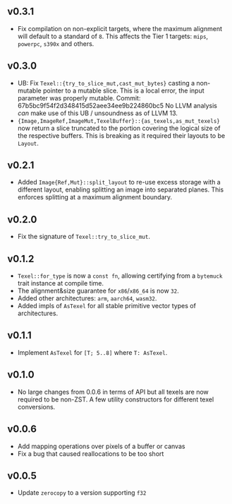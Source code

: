 ## v0.3.1

- Fix compilation on non-explicit targets, where the maximum alignment will
  default to a standard of `8`. This affects the Tier 1 targets: `mips`,
  `powerpc`, `s390x` and others.

## v0.3.0

- UB: Fix `Texel::{try_to_slice_mut,cast_mut_bytes}` casting a non-mutable
  pointer to a mutable slice. This is a local error, the input parameter was
  properly mutable. Commit: 67b5bc9f54f2d348415d52aee34ee9b224860bc5
  No LLVM analysis *can* make use of this UB / unsoundness as of LLVM 13.
- `{Image,ImageRef,ImageMut,TexelBuffer}::{as_texels,as_mut_texels}` now return
  a slice truncated to the portion covering the logical size of the respective
  buffers. This is breaking as it required their layouts to be `Layout`.

## v0.2.1

- Added `Image{Ref,Mut}::split_layout` to re-use excess storage with a
  different layout, enabling splitting an image into separated planes. This
  enforces splitting at a maximum alignment boundary.

## v0.2.0

- Fix the signature of `Texel::try_to_slice_mut`.

## v0.1.2

- `Texel::for_type` is now a `const fn`, allowing certifying from a `bytemuck`
  trait instance at compile time.
- The alignment&size guarantee for `x86`/`x86_64` is now `32`.
- Added other architectures: `arm`, `aarch64`, `wasm32`.
- Added impls of `AsTexel` for all stable primitive vector types of architectures.

## v0.1.1

- Implement `AsTexel` for `[T; 5..8]` where `T: AsTexel`.

## v0.1.0

- No large changes from 0.0.6 in terms of API but all texels are now required
  to be non-ZST. A few utility constructors for different texel conversions.

## v0.0.6

- Add mapping operations over pixels of a buffer or canvas
- Fix a bug that caused reallocations to be too short

## v0.0.5

- Update `zerocopy` to a version supporting `f32`
